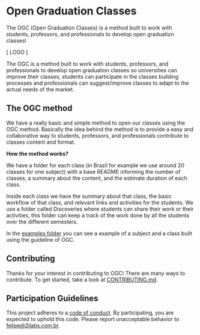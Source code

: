 # Open Graduation Classes

The OGC (Open Graduation Classes) is a method built to work with students, professors, and professionals to develop open graduation classes!

[ LOGO ]

The OGC is a method built to work with students, professors, and professionals to develop open graduation classes so universities can improve their classes, students can participate in the classes building processes and professionals can suggest/improve classes to adapt to the actual needs of the market.

## The OGC method

We have a really basic and simple method to open our classes using the OGC method. Basically the idea behind the method is to provide a easy and collaborative way to students, professors, and professionals contribute to classes content and format.

**How the method works?**

We have a folder for each class (in Brazil for example we use around 20 classes for one subject) with a base README informing the number of classes, a summary about the content, and the estimate duration of each class.

Inside each class we have the summary about that class, the basic workflow of that class, and relevant links and activities for the students. We use a folder called Discoveries where students can share their work or their activities, this folder can keep a track of the work done by all the students over the different semesters.

In the [examples folder](https://github.com/felipez3r0/openclasses/tree/master/Examples) you can see a example of a subject and a class built using the guideline of OGC.

## Contributing

Thanks for your interest in contributing to OGC! There are many ways to contribute. To get started, take a look at [CONTRIBUTING.md](CONTRIBUTING.md).

## Participation Guidelines

This project adheres to a [code of conduct](CODE_OF_CONDUCT.md). By participating, you are expected to uphold this code. Please report unacceptable behavior to felipe@2ilabs.com.br.
